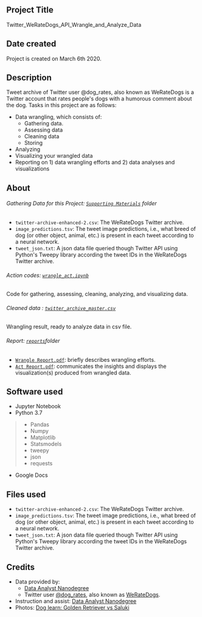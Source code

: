 ## Project Title
Twitter_WeRateDogs_API_Wrangle_and_Analyze_Data

## Date created
Project is created on March 6th 2020.

## Description
Tweet archive of Twitter user @dog_rates, also known as WeRateDogs is a Twitter account that rates people's dogs with a humorous comment about the dog. Tasks in this project are as follows:
+ Data wrangling, which consists of:
  + Gathering data.
  + Assessing data
  + Cleaning data
  + Storing
+ Analyzing
+ Visualizing your wrangled data
+ Reporting on 1) data wrangling efforts and 2) data analyses and visualizations

## About
###### Gathering Data for this Project: [`Supporting Materials`](https://github.com/victorlifan/Twitter_WeRateDogs_API_Wrangle_and_Analyze_Data/tree/master/Supporting%20Materials) folder
+ `twitter-archive-enhanced-2.csv`: The WeRateDogs Twitter archive.
+ `image_predictions.tsv`: The tweet image predictions, i.e., what breed of dog (or other object, animal, etc.) is present in each tweet according to a neural network.
+ `tweet_json.txt`: A json data file queried though Twitter API using Python's Tweepy library according the tweet IDs in the WeRateDogs Twitter archive.

###### Action codes: [`wrangle_act.ipynb`](https://github.com/victorlifan/Twitter_WeRateDogs_API_Wrangle_and_Analyze_Data/blob/master/wrangle_act.ipynb)
Code for gathering, assessing, cleaning, analyzing, and visualizing data.

###### Cleaned data : [`twitter_archive_master.csv`](https://github.com/victorlifan/Twitter_WeRateDogs_API_Wrangle_and_Analyze_Data/blob/master/twitter_archive_master.csv)
Wrangling result, ready to analyze data in csv file.

###### Report: [`reports`](https://github.com/victorlifan/Twitter_WeRateDogs_API_Wrangle_and_Analyze_Data/tree/master/reports)folder
+ [`Wrangle Report.pdf`](https://github.com/victorlifan/Twitter_WeRateDogs_API_Wrangle_and_Analyze_Data/blob/master/reports/Wrangle%20Report.pdf): briefly describes wrangling efforts.
+ [`Act Report.pdf`](https://github.com/victorlifan/Twitter_WeRateDogs_API_Wrangle_and_Analyze_Data/blob/master/reports/Act%20Report.pdf): communicates the insights and displays the visualization(s) produced from wrangled data.  
## Software used
+ Jupyter Notebook
+ Python 3.7
> + Pandas
> + Numpy
> + Matplotlib
> + Statsmodels
> + tweepy
> + json
> + requests
+ Google Docs
## Files used
+ `twitter-archive-enhanced-2.csv`: The WeRateDogs Twitter archive.
+ `image_predictions.tsv`: The tweet image predictions, i.e., what breed of dog (or other object, animal, etc.) is present in each tweet according to a neural network.
+ `tweet_json.txt`: A json data file queried though Twitter API using Python's Tweepy library according the tweet IDs in the WeRateDogs Twitter archive.

## Credits
+ Data provided by:
    + [Data Analyst Nanodegree](https://www.udacity.com/course/data-analyst-nanodegree--nd002)
    + Twitter user [@dog_rates](https://twitter.com/dog_rates), also known as [WeRateDogs](https://en.wikipedia.org/wiki/WeRateDogs).
+ Instruction and assist: [Data Analyst Nanodegree](https://www.udacity.com/course/data-analyst-nanodegree--nd002)
+ Photos: [Dog learn: Golden Retriever vs Saluki](https://www.dog-learn.com/breed-vs-breed/golden-retriever-vs-saluki/)
